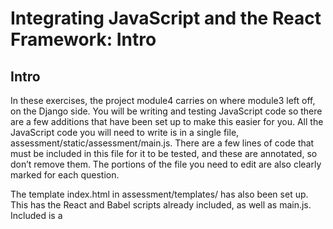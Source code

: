 # Integrating JavaScript and the React Framework: Intro

## Intro
In these exercises, the project module4 carries on where module3 left off, on the Django side. You will be writing and testing JavaScript code so there are a few additions that have been set up to make this easier for you.
All the JavaScript code you will need to write is in a single file, assessment/static/assessment/main.js. There are a few lines of code that must be included in this file for it to be tested, and these are annotated, so don’t remove them. The portions of the file you need to edit are also clearly marked for each question.

The template index.html in assessment/templates/ has also been set up. This has 
the React and Babel scripts already included, as well as main.js. Included is a <script> tag that you can populate with code for testing. This file is not evaluated to check if the tests pass, so you can make any changes to it you like. The URL path / is routed to this template.
Since these are JavaScript tests, you won’t use Django to execute them. Instead you’ll use npm.
NPM

Before the tests can be run all the supporting packages need to be installed, which can be done with the npm install command that needs to be run inside the project directory. This reads a list of packages from the package.json file and installs them:
$ npm install

After the packages are installed, to run all the tests for the project, you can use the command npm test, like this:
$ npm test

Or, to run the commands for just one question, specify the path to the test file. For example:
$ npm test js_tests/question_5.test.js

Each test file is in the js_tests directory, and named like question_[1-5].test.js.